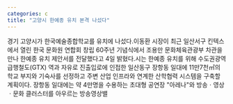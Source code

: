 ```yaml
---
categories: c
title: "고양시 한예종 유치 본격 나섰다"
---
```

경기 고양시가 한국예술종합학교를 유치에 나섰다.이동환 시장이 최근 일산서구 킨텍스에서 열린 한국 문화원 연합회 창립 60주년 기념식에서 조용만 문화체육관광부 차관을 만나 한예종 유치 제안서를 전달했다고 4일 밝혔다.시는 한예종 유치를 위해 수도권광역급행철도(GTX) 역과 자유로 진출입로에 인접한 일산동구 장항동 일대에 11만7천㎡의 학교 부지와 기숙사를 선정하고 주변 산업 인프라와 연계한 산학협력 시스템을 구축할 계획이다. 장항동 일대에는 약 4만명을 수용하는 초대형 공연장 "아레나"와 방송ㆍ영상ㆍ문화 클러스터를 아우르는 방송영상밸